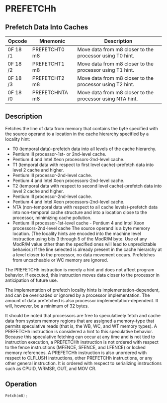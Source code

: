 # PREFETCHh
 
## Prefetch Data Into Caches
 
 
|Opcode|Mnemonic|Description|
|-|-|-|
|0F 18 /1|PREFETCHT0 m8|Move data from m8 closer to the processor using T0 hint.|
|0F 18 /2|PREFETCHT1 m8|Move data from m8 closer to the processor using T1 hint.|
|0F 18 /3|PREFETCHT2 m8|Move data from m8 closer to the processor using T2 hint.|
|0F 18 /0|PREFETCHNTA m8|Move data from m8 closer to the processor using NTA hint.|
 
## Description
 
Fetches the line of data from memory that contains the byte specified with the source operand to a location in the cache hierarchy specified by a locality hint:
 
* T0 (temporal data)-prefetch data into all levels of the cache hierarchy.
* Pentium III processor-1st- or 2nd-level cache.
* Pentium 4 and Intel Xeon processors-2nd-level cache.
* T1 (temporal data with respect to first level cache)-prefetch data into level 2 cache and higher.
* Pentium III processor-2nd-level cache.
* Pentium 4 and Intel Xeon processors-2nd-level cache.
* T2 (temporal data with respect to second level cache)-prefetch data into level 2 cache and higher.
* Pentium III processor-2nd-level cache.
* Pentium 4 and Intel Xeon processors-2nd-level cache.
* NTA (non-temporal data with respect to all cache levels)-prefetch data into non-temporal cache structure and into a location close to the processor, minimizing cache pollution.
* Pentium III processor-1st-level cache - Pentium 4 and Intel Xeon processors-2nd-level cache The source operand is a byte memory location. (The locality hints are encoded into the machine level instruction using bits 3 through 5 of the ModR/M byte. Use of any ModR/M value other than the specified ones will lead to unpredictable behavior.) If the line selected is already present in the cache hierarchy at a level closer to the processor, no data movement occurs. Prefetches from uncacheable or WC memory are ignored.
 
The PREFETCHh instruction is merely a hint and does not affect program behavior. If executed, this instruction moves data closer to the processor in anticipation of future use.
 
The implementation of prefetch locality hints is implementation-dependent, and can be overloaded or ignored by a processor implementation. The amount of data prefetched is also processor implementation-dependent. It will, however, be a minimum of 32 bytes.
 
It should be noted that processors are free to speculatively fetch and cache data from system memory regions that are assigned a memory-type that permits speculative reads (that is, the WB, WC, and WT memory types). A PREFETCHh instruction is considered a hint to this speculative behavior. Because this speculative fetching can occur at any time and is not tied to instruction execution, a PREFETCHh instruction is not ordered with respect to the fence instructions (MFENCE, SFENCE, and LFENCE) or locked memory references. A PREFETCHh instruction is also unordered with respect to CLFLUSH instructions, other PREFETCHh instructions, or any other general instruction. It is ordered with respect to serializing instructions such as CPUID, WRMSR, OUT, and MOV CR.
 
 
## Operation
 
```c
Fetch(m8);

```
 

